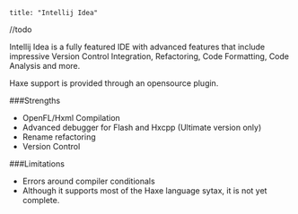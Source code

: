 ```
title: "Intellij Idea"
```


//todo









Intellij Idea is a fully featured IDE with advanced features that include impressive Version Control Integration, Refactoring, Code Formatting, Code Analysis and more.

Haxe support is provided through an opensource plugin.

###Strengths

- OpenFL/Hxml Compilation
- Advanced debugger for Flash and Hxcpp (Ultimate version only)
- Rename refactoring
- Version Control

###Limitations
- Errors around compiler conditionals
- Although it supports most of the Haxe language sytax, it is not yet complete.

